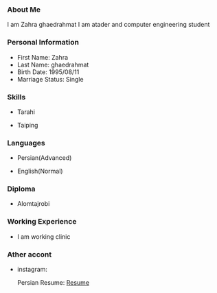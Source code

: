 <img src="" />

### About Me

I am Zahra ghaedrahmat
I am atader and computer engineering student

### Personal Information

- First Name: Zahra
- Last Name: ghaedrahmat
- Birth Date: 1995/08/11
- Marriage Status: Single

### Skills

+ Tarahi

+ Taiping

### Languages

- Persian(Advanced)

- English(Normal)

### Diploma

- Alomtajrobi

### Working Experience

- I am working clinic

### Ather accont

- instagram: <a href="https://instagram.com/zahra_ghaedrahmat?igshid=1ivvq19w15ns3"></a>

  Persian Resume: <a href="https://zahra-ghaedrah.github.io/resume-fa.github.io/"> Resume </a>
